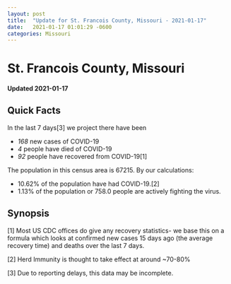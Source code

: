 ```yaml
---
layout: post
title:  "Update for St. Francois County, Missouri - 2021-01-17"
date:   2021-01-17 01:01:29 -0600
categories: Missouri
---
```


# St. Francois County, Missouri
#### Updated 2021-01-17

## Quick Facts

In the last 7 days[3] we project there have been
- *168* new cases of COVID-19
- *4* people have died of COVID-19
- *92* people have recovered from COVID-19[1]

The population in this census area is 67215. By our calculations:
- 10.62% of the population have had COVID-19.[2]
- 1.13% of the population or 758.0 people are actively fighting the virus.

## Synopsis




[1] Most US CDC offices do give any recovery statistics- we base this on a formula which looks at confirmed new cases
15 days ago (the average recovery time) and deaths over the last 7 days.

[2] Herd Immunity is thought to take effect at around ~70-80%

[3] Due to reporting delays, this data may be incomplete.
 
    